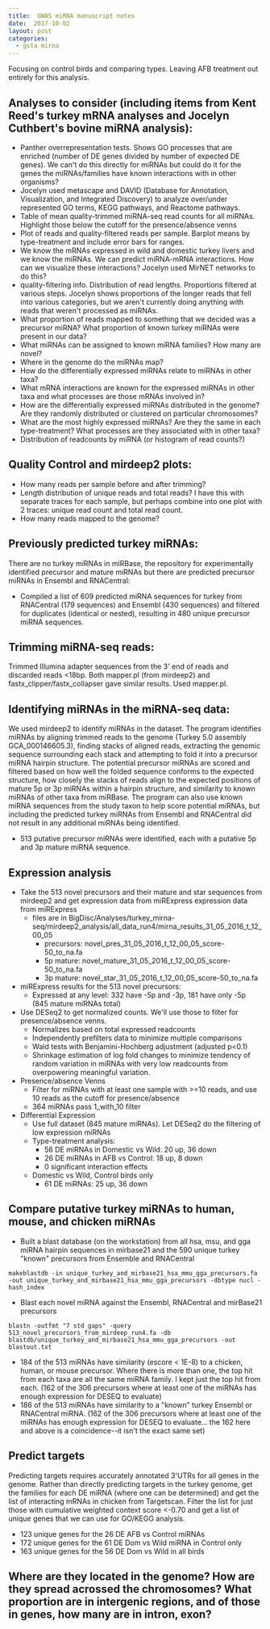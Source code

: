 ```yaml
---
title:  GWAS miRNA manuscript notes
date:  2017-10-02
layout: post
categories:
  - gsta mirna
---
```

Focusing on control birds and comparing types. Leaving AFB treatment out entirely for this analysis.

## Analyses to consider (including items from Kent Reed's turkey mRNA analyses and Jocelyn Cuthbert's bovine miRNA analysis):

  * Panther overrepresentation tests. Shows GO processes that are enriched (number of DE genes divided by number of expected DE genes). We can't do this directly for miRNAs but could do it for the genes the miRNAs/families have known interactions with in other organisms?
  * Jocelyn used metascape and DAVID (Database for Annotation, Visualization, and Integrated Discovery) to analyze over/under represented GO terms, KEGG pathways, and Reactome pathways.
  * Table of mean quality-trimmed miRNA-seq read counts for all miRNAs. Highlight those below the cutoff for the presence/absence venns
  * Plot of reads and quality-filtered reads per sample. Barplot means by type-treatment and include error bars for ranges.
  * We know the mRNAs expressed in wild and domestic turkey livers and we know the miRNAs. We can predict miRNA-mRNA interactions. How can we visualize these interactions? Jocelyn used MirNET networks to do this?
  * quality-filtering info. Distribution of read lengths. Proportions filtered at various steps. Jocelyn shows proportions of the longer reads that fell into various categories, but we aren't currently doing anything with reads that weren't processed as miRNAs.
  * What proportion of reads mapped to something that we decided was a precursor miRNA? What proportion of known turkey miRNAs were present in our data?
  * What miRNAs can be assigned to known miRNA families? How many are novel?
  * Where in the genome do the miRNAs map?
  * How do the differentially expressed miRNAs relate to miRNAs in other taxa?
  * What mRNA interactions are known for the expressed miRNAs in other taxa and what processes are those mRNAs involved in?
  * How are the differentially expressed miRNAs distributed in the genome? Are they randomly distributed or clustered on particular chromosomes?
  * What are the most highly expressed miRNAs? Are they the same in each type-treatment? What processes are they associated with in other taxa?
  * Distribution of readcounts by miRNA (or histogram of read counts?)

## Quality Control and mirdeep2 plots:

  * How many reads per sample before and after trimming?
  * Length distribution of unique reads and total reads? I have this with separate traces for each sample, but perhaps combine into one plot with 2 traces: unique read count and total read count.
  * How many reads mapped to the genome?

## Previously predicted turkey miRNAs:

There are no turkey miRNAs in miRBase, the repository for experimentally identified precursor and mature miRNAs but there are predicted precursor miRNAs in Ensembl and RNACentral:
  * Compiled a list of 609 predicted miRNA sequences for turkey from RNACentral (179 sequences) and Ensembl (430 sequences) and filtered for duplicates (identical or nested), resulting in 480 unique precursor miRNA sequences.

## Trimming miRNA-seq reads:

Trimmed Illumina adapter sequences from the 3' end of reads and discarded reads <18bp. Both mapper.pl (from mirdeep2) and fastx_clipper/fastx_collapser gave similar results. Used mapper.pl.

## Identifying miRNAs in the miRNA-seq data:

We used mirdeep2 to identify miRNAs in the dataset. The program identifies miRNAs by aligning trimmed reads to the genome (Turkey 5.0 assembly GCA_000146605.3), finding stacks of aligned reads, extracting the genomic sequence surrounding each stack and attempting to fold it into a precursor miRNA hairpin structure. The potential precursor miRNAs are scored and filtered based on how well the folded sequence conforms to the expected structure, how closely the stacks of reads align to the expected positions of mature 5p or 3p miRNAs within a hairpin structure, and similarity to known miRNAs of other taxa from miRBase. The program can also use known miRNA sequences from the study taxon to help score potential miRNAs, but including the predicted turkey miRNAs from Ensembl and RNACentral did not result in any additional miRNAs being identified.
  * 513 putative precursor miRNAs were identified, each with a putative 5p and 3p mature miRNA sequence.

## Expression analysis

  * Take the 513 novel precursors and their mature and star sequences from mirdeep2 and get expression data from miRExpress expression data from miRExpress
    - files are in BigDisc/Analyses/turkey_mirna-seq/mirdeep2_analysis/all_data_run4/mirna_results_31_05_2016_t_12_00_05
      - precursors: novel_pres_31_05_2016_t_12_00_05_score-50_to_na.fa
      - 5p mature: novel_mature_31_05_2016_t_12_00_05_score-50_to_na.fa
      - 3p mature: novel_star_31_05_2016_t_12_00_05_score-50_to_na.fa
  * miRExpress results for the 513 novel precursors:
    - Expressed at any level: 332 have -5p and -3p, 181 have only -5p (845 mature miRNAs
    total)
  * Use DESeq2 to get normalized counts. We'll use those to filter for presence/absence venns.
    - Normalizes based on total expressed readcounts
    - Independently prefilters data to minimize multiple comparisons
    - Wald tests with Benjamini-Hochberg adjustment (adjusted p<0.1)
    - Shrinkage estimation of log fold changes to minimize tendency of random variation in miRNAs with very low readcounts from overpowering meaningful variation.
  * Presence/absence Venns
    - Filter for miRNAs with at least one sample with >=10 reads, and use 10 reads as the cutoff for presence/absence
    - 364 miRNAs pass 1_with_10 filter
  * Differential Expression
    - Use full dataset (845 mature miRNAs). Let DESeq2 do the filtering of low expression miRNAs
    - Type-treatment analysis:
      - 56 DE miRNAs in Domestic vs Wild: 20 up, 36 down
      - 26 DE miRNAs in AFB vs Control: 18 up, 8 down
      - 0 significant interaction effects
    - Domestic vs Wild, Control birds only
      - 61 DE miRNAs: 25 up, 36 down

## Compare putative turkey miRNAs to human, mouse, and chicken miRNAs

  * Built a blast database (on the workstation) from all hsa, msu, and gga miRNA hairpin sequences in mirbase21 and the 590 unique turkey "known" precursors from Ensemble and RNACentral
~~~
makeblastdb -in unique_turkey_and_mirbase21_hsa_mmu_gga_precursors.fa -out unique_turkey_and_mirbase21_hsa_mmu_gga_precursors -dbtype nucl -hash_index
~~~
  * Blast each novel miRNA against the Ensembl, RNACentral and mirBase21 precursors
~~~
blastn -outfmt "7 std gaps" -query 513_novel_precursors_from_mirdeep_run4.fa -db blastdb/unique_turkey_and_mirbase21_hsa_mmu_gga_precursors -out blastout.txt
~~~
  * 184 of the 513 miRNAs have similarity (escore < 1E-8) to a chicken, human, or mouse precursor. Where there is more than one, the top hit from each taxa are all the same miRNA family. I kept just the top hit from each. (162 of the 306 precursors where at least one of the miRNAs has enough expression for DESEQ to evaluate)
  * 186 of the 513 miRNAs have similarity to a "known" turkey Ensembl or RNACentral miRNA. (162 of the 306 precursors where at least one of the miRNAs has enough expression for DESEQ to evaluate... the 162 here and above is a coincidence--it isn't the exact same set)

## Predict targets

Predicting targets requires accurately annotated 3'UTRs for all genes in the genome. Rather than directly predicting targets in the turkey genome, get the families for each DE miRNA (where one can be determined) and get the list of interacting mRNAs in chicken from Targetscan. Filter the list for just those with cumulative weighted context score <-0.70 and get a list of unique genes that we can use for GO/KEGG analysis.
  * 123 unique genes for the 26 DE AFB vs Control miRNAs
  * 172 unique genes for the 61 DE Dom vs Wild miRNA in Control only
  * 163 unique genes for the 56 DE Dom vs Wild in all birds

## Where are they located in the genome? How are they spread acrossed the chromosomes? What proportion are in intergenic regions, and of those in genes, how many are in intron, exon?
